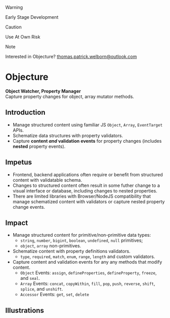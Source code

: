 > [!WARNING]  
> Early Stage Development  

> [!CAUTION]  
> Use At Own Risk  

> [!NOTE]  
> Interested in Objecture? 
> thomas.patrick.welborn@outlook.com

# Objecture
**Object Watcher, Property Manager**  
Capture property changes for object, array mutator methods.  
## Introduction
 - Manage structured content using familiar JS `Object`, `Array`, `EventTarget` APIs.  
 - Schematize data structures with property validators.  
 - Capture **content *and* validation events** for property changes (includes **nested** property events).  

## Impetus
 - Frontend, backend applications often require or benefit from structured content with validatable schema.  
 - Changes to structured content often result in some futher change to a visual interface or database, including changes to nested properties.  
 - There are limited libraries with Browser/NodeJS compatibility that manage schematized content with validators or capture nested property change events.  

## Impact
 - Manage structured content for primitive/non-primitive data types: 
   - `string`, `number`, `bigint`, `boolean`, `undefined`, `null` primitives; 
   - `object`, `array` non-primitives. 
 - Schematize content with property definitions validators.  
   - `type`, `required`, `match`, `enum`, `range`, `length` and custom validators.  
 - Capture content and validation events for any any methods that modify content.  
   - `Object` Events: `assign`, `defineProperties`, `defineProperty`, `freeze`, and `seal`.  
   - `Array` Events: `concat`, `copyWithin`, `fill`, `pop`, `push`, `reverse`, `shift`, `splice`, and `unshift`.  
   - `Accessor` Events: `get`, `set`, `delete`  

## Illustrations
